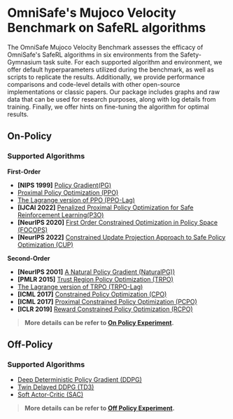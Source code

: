 # OmniSafe's Mujoco Velocity Benchmark on SafeRL algorithms

The OmniSafe Mujoco Velocity Benchmark assesses the efficacy of OmniSafe's SafeRL algorithms in six environments from the Safety-Gymnasium task suite. For each supported algorithm and environment, we offer default hyperparameters utilized during the benchmark, as well as scripts to replicate the results. Additionally, we provide performance comparisons and code-level details with other open-source implementations or classic papers. Our package includes graphs and raw data that can be used for research purposes, along with log details from training. Finally, we offer hints on fine-tuning the algorithm for optimal results.

## On-Policy
### Supported Algorithms

**First-Order**

- **[NIPS 1999]** [Policy Gradient(PG)](https://papers.nips.cc/paper/1999/file/464d828b85b0bed98e80ade0a5c43b0f-Paper.pdf)
- [Proximal Policy Optimization (PPO)](https://arxiv.org/pdf/1707.06347.pdf)
- [The Lagrange version of PPO (PPO-Lag)](https://cdn.openai.com/safexp-short.pdf)
- **[IJCAI 2022]** [Penalized Proximal Policy Optimization for Safe Reinforcement Learning(P3O)]( https://arxiv.org/pdf/2205.11814.pdf)
- **[NeurIPS 2020]** [First Order Constrained Optimization in Policy Space (FOCOPS)](https://arxiv.org/abs/2002.06506)
- **[NeurIPS 2022]**  [Constrained Update Projection Approach to Safe Policy Optimization (CUP)](https://arxiv.org/abs/2209.07089)

**Second-Order**

- **[NeurIPS 2001]** [A Natural Policy Gradient (NaturalPG))](https://proceedings.neurips.cc/paper/2001/file/4b86abe48d358ecf194c56c69108433e-Paper.pdf)
- **[PMLR 2015]** [Trust Region Policy Optimization (TRPO)](https://arxiv.org/abs/1502.05477)
- [The Lagrange version of TRPO (TRPO-Lag)](https://cdn.openai.com/safexp-short.pdf)
- **[ICML 2017]** [Constrained Policy Optimization (CPO)](https://proceedings.mlr.press/v70/achiam17a)
- **[ICML 2017]** [Proximal Constrained Policy Optimization (PCPO)](https://proceedings.mlr.press/v70/achiam17a)
- **[ICLR 2019]** [Reward Constrained Policy Optimization (RCPO)](https://openreview.net/forum?id=SkfrvsA9FX)

> **More details can be refer to [On Policy Experiment](https://github.com/PKU-MARL/omnisafe/tree/main/benchmarks/on-policy/README.md).**

## Off-Policy
### Supported Algorithms
- [Deep Deterministic Policy Gradient (DDPG)](https://arxiv.org/pdf/1509.02971.pdf)
- [Twin Delayed DDPG (TD3)](https://arxiv.org/pdf/1802.09477.pdf)
- [Soft Actor-Critic (SAC)](https://arxiv.org/pdf/1812.05905.pdf)

> **More details can be refer to [Off Policy Experiment](https://github.com/PKU-MARL/omnisafe/tree/main/benchmarks/off-policy/README.md).**
